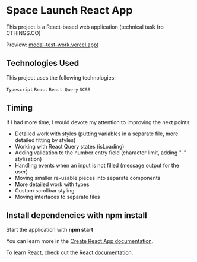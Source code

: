 # Space Launch React App

This project is a React-based web application (technical task fro CTHINGS.CO)

Preview: [modal-test-work.vercel.app](https://modal-test-work.vercel.app/))

## Technologies Used

This project uses the following technologies:

`Typescript`
`React`
`React Query`
`SCSS`

## Timing
If I had more time, I would devote my attention to improving the next points:
- Detailed work with styles (putting variables in a separate file, more detailed fitting by styles)
- Working with React Query states (isLoading)
- Adding validation to the number entry field (character limit, adding "-" stylisation)
- Handling events when an input is not filled (message output for the user)
- Moving smaller re-usable pieces into separate components
- More detailed work with types
- Custom scrollbar styling
- Moving interfaces to separate files

## Install dependencies with npm install
Start the application with **npm start**

You can learn more in the [Create React App documentation](https://facebook.github.io/create-react-app/docs/getting-started).

To learn React, check out the [React documentation](https://reactjs.org/).
